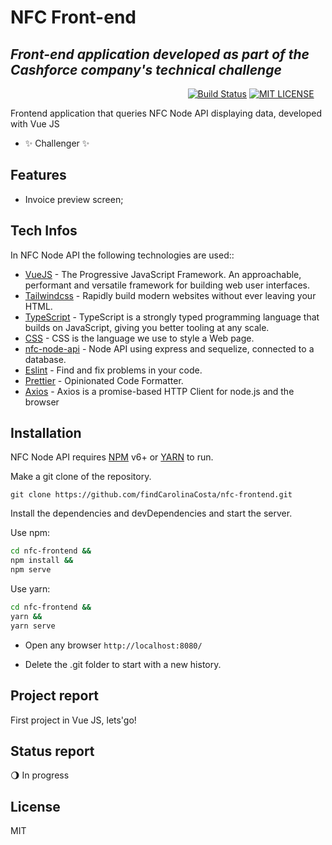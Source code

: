 # NFC Front-end
## _Front-end application developed as part of the Cashforce company's technical challenge_

&nbsp;&nbsp;&nbsp;&nbsp;&nbsp;&nbsp;&nbsp;&nbsp;&nbsp;&nbsp;&nbsp;&nbsp;&nbsp;&nbsp;&nbsp;&nbsp;&nbsp;&nbsp;&nbsp;&nbsp;&nbsp;&nbsp;&nbsp;&nbsp;&nbsp;&nbsp;&nbsp;&nbsp;&nbsp;&nbsp;&nbsp;&nbsp;&nbsp;&nbsp;&nbsp;&nbsp;&nbsp;&nbsp;&nbsp;&nbsp;&nbsp;&nbsp;&nbsp;&nbsp;&nbsp;&nbsp;&nbsp;&nbsp;&nbsp;&nbsp;&nbsp;&nbsp;&nbsp;&nbsp;&nbsp;&nbsp;&nbsp;&nbsp;&nbsp;&nbsp;&nbsp;&nbsp;&nbsp;&nbsp;&nbsp;&nbsp;&nbsp;&nbsp;&nbsp;&nbsp;&nbsp;
[![Build Status](https://travis-ci.org/joemccann/dillinger.svg?branch=master)](https://github.com/findCarolinaCosta/nfc-frontend)
[![MIT LICENSE](https://camo.githubusercontent.com/c6239caa38945e7693646486b0337744e4bd84d52807a7a1756d596a0e13676a/68747470733a2f2f696d672e736869656c64732e696f2f6769746875622f6c6963656e73652f65617379626173652f65617379626173652d7265616374)](https://github.com/findCarolinaCosta/nfc-frontend/blob/main/LICENSE)

Frontend application that queries NFC Node API displaying data, developed with Vue JS

- ✨ Challenger ✨

## Features

- Invoice preview screen;

## Tech Infos

In NFC Node API the following technologies are used::

- [VueJS](https://vuejs.org/) - The Progressive JavaScript Framework. An approachable, performant and versatile framework for building web user interfaces.
- [Tailwindcss](https://tailwindcss.com/) - Rapidly build modern websites without ever leaving your HTML.
- [TypeScript](https://www.typescriptlang.org/) - TypeScript is a strongly typed programming language that builds on JavaScript, giving you better tooling at any scale.
- [CSS](https://www.w3schools.com/css/css_intro.asp) - CSS is the language we use to style a Web page.
- [nfc-node-api](https://github.com/findCarolinaCosta/nfc-node-api) - Node API using express and sequelize, connected to a database.
- [Eslint](https://eslint.org/) - Find and fix problems in your code.
- [Prettier](https://prettier.io/) - Opinionated Code Formatter.
- [Axios](https://axios-http.com/docs/intro) - Axios is a promise-based HTTP Client for node.js and the browser

## Installation

NFC Node API requires [NPM](https://www.npmjs.com/) v6+ or [YARN](https://yarnpkg.com/) to run.

Make a git clone of the repository.
```
git clone https://github.com/findCarolinaCosta/nfc-frontend.git
```

Install the dependencies and devDependencies and start the server.

Use npm:
```sh
cd nfc-frontend &&
npm install &&
npm serve
```

Use yarn:
```sh
cd nfc-frontend &&
yarn &&
yarn serve
```

- Open any browser `http://localhost:8080/ `

- Delete the .git folder to start with a new history.

## Project report
First project in Vue JS, lets'go!

## Status report
:waning_gibbous_moon: In progress

## License

MIT
